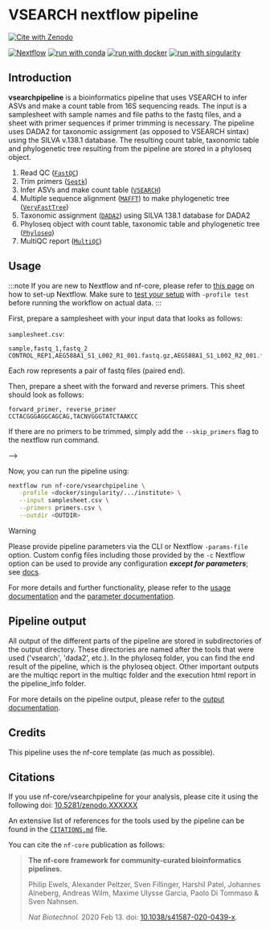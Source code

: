 # VSEARCH nextflow pipeline 

[![Cite with Zenodo](http://img.shields.io/badge/DOI-10.5281/zenodo.XXXXXXX-1073c8?labelColor=000000)](https://doi.org/10.5281/zenodo.XXXXXXX)

[![Nextflow](https://img.shields.io/badge/nextflow%20DSL2-%E2%89%A523.04.0-23aa62.svg)](https://www.nextflow.io/)
[![run with conda](http://img.shields.io/badge/run%20with-conda-3EB049?labelColor=000000&logo=anaconda)](https://docs.conda.io/en/latest/)
[![run with docker](https://img.shields.io/badge/run%20with-docker-0db7ed?labelColor=000000&logo=docker)](https://www.docker.com/)
[![run with singularity](https://img.shields.io/badge/run%20with-singularity-1d355c.svg?labelColor=000000)](https://sylabs.io/docs/)

## Introduction

**vsearchpipeline** is a bioinformatics pipeline that uses VSEARCH to infer ASVs and make a count table from 16S sequencing reads. The input is a samplesheet with sample names and file paths to the fastq files, and a sheet with primer sequences if primer trimming is necessary. The pipeline uses DADA2 for taxonomic assignment (as opposed to VSEARCH sintax) using the SILVA v.138.1 database. The resulting count table, taxonomic table and phylogenetic tree resulting from the pipeline are stored in a phyloseq object.

1. Read QC ([`FastQC`](https://www.bioinformatics.babraham.ac.uk/projects/fastqc/))
2. Trim primers ([`Seqtk`](https://github.com/lh3/seqtk))
3. Infer ASVs and make count table ([`VSEARCH`](https://github.com/torognes/vsearch))
4. Multiple sequence alignment ([`MAFFT`]()) to make phylogenetic tree ([`VeryFastTree`](https://github.com/citiususc/veryfasttree))
5. Taxonomic assignment ([`DADA2`](https://benjjneb.github.io/dada2/)) using SILVA 138.1 database for DADA2
6. Phyloseq object with count table, taxonomic table and phylogenetic tree ([`Phyloseq`](https://joey711.github.io/phyloseq/))
7. MultiQC report ([`MultiQC`](http://multiqc.info/))


## Usage

:::note
If you are new to Nextflow and nf-core, please refer to [this page](https://nf-co.re/docs/usage/installation) on how
to set-up Nextflow. Make sure to [test your setup](https://nf-co.re/docs/usage/introduction#how-to-run-a-pipeline)
with `-profile test` before running the workflow on actual data.
:::

First, prepare a samplesheet with your input data that looks as follows:

`samplesheet.csv`:

```csv
sample,fastq_1,fastq_2
CONTROL_REP1,AEG588A1_S1_L002_R1_001.fastq.gz,AEG588A1_S1_L002_R2_001.fastq.gz
```

Each row represents a pair of fastq files (paired end).

Then, prepare a sheet with the forward and reverse primers. This sheet should look as follows:

```console
forward_primer, reverse_primer
CCTACGGGAGGCAGCAG,TACNVGGGTATCTAAKCC
```

If there are no primers to be trimmed, simply add the `--skip_primers` flag to the nextflow run command. 

-->

Now, you can run the pipeline using:

```bash
nextflow run nf-core/vsearchpipeline \
   -profile <docker/singularity/.../institute> \
   --input samplesheet.csv \
   --primers primers.csv \
   --outdir <OUTDIR>
```

> [!WARNING]
> Please provide pipeline parameters via the CLI or Nextflow `-params-file` option. Custom config files including those
provided by the `-c` Nextflow option can be used to provide any configuration _**except for parameters**_;
see [docs](https://nf-co.re/usage/configuration#custom-configuration-files).

For more details and further functionality, please refer to the [usage documentation](https://github.com/barbarahelena/vsearchpipeline/blob/master/docs/usage.md) and the [parameter documentation](https://github.com/barbarahelena/vsearchpipeline/blob/master/docs/parameters.md).


## Pipeline output
All output of the different parts of the pipeline are stored in subdirectories of the output directory. These directories are named after the tools that were used ('vsearch', 'dada2', etc.). In the phyloseq folder, you can find the end result of the pipeline, which is the phyloseq object. Other important outputs are the multiqc report in the multiqc folder and the execution html report in the pipeline_info folder.

For more details on the pipeline output, please refer to the [output documentation](https://github.com/barbarahelena/vsearchpipeline/blob/master/docs/output.md).


## Credits

This pipeline uses the nf-core template (as much as possible).

## Citations

If you use  nf-core/vsearchpipeline for your analysis, please cite it using the following doi: [10.5281/zenodo.XXXXXX](https://doi.org/10.5281/zenodo.XXXXXX)

An extensive list of references for the tools used by the pipeline can be found in the [`CITATIONS.md`](CITATIONS.md) file.

You can cite the `nf-core` publication as follows:

> **The nf-core framework for community-curated bioinformatics pipelines.**
>
> Philip Ewels, Alexander Peltzer, Sven Fillinger, Harshil Patel, Johannes Alneberg, Andreas Wilm, Maxime Ulysse Garcia, Paolo Di Tommaso & Sven Nahnsen.
>
> _Nat Biotechnol._ 2020 Feb 13. doi: [10.1038/s41587-020-0439-x](https://dx.doi.org/10.1038/s41587-020-0439-x).
